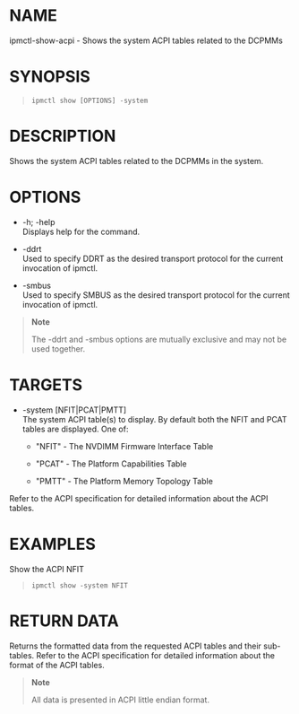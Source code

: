 # NAME

ipmctl-show-acpi - Shows the system ACPI tables related to the DCPMMs

# SYNOPSIS

> 
> 
>     ipmctl show [OPTIONS] -system

# DESCRIPTION

Shows the system ACPI tables related to the DCPMMs in the system.

# OPTIONS

  - \-h; -help  
    Displays help for the command.

  - \-ddrt  
    Used to specify DDRT as the desired transport protocol for the
    current invocation of ipmctl.

  - \-smbus  
    Used to specify SMBUS as the desired transport protocol for the
    current invocation of ipmctl.

> **Note**
> 
> The -ddrt and -smbus options are mutually exclusive and may not be
> used together.

# TARGETS

  - \-system \[NFIT|PCAT|PMTT\]  
    The system ACPI table(s) to display. By default both the NFIT and
    PCAT tables are displayed. One of:
    
      - "NFIT" - The NVDIMM Firmware Interface Table
    
      - "PCAT" - The Platform Capabilities Table
    
      - "PMTT" - The Platform Memory Topology Table

Refer to the ACPI specification for detailed information about the ACPI
tables.

# EXAMPLES

Show the ACPI NFIT

> 
> 
>     ipmctl show -system NFIT

# RETURN DATA

Returns the formatted data from the requested ACPI tables and their
sub-tables. Refer to the ACPI specification for detailed information
about the format of the ACPI tables.

> **Note**
> 
> All data is presented in ACPI little endian format.
